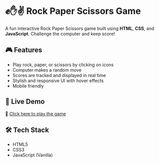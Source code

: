 # ✊✋✌️ Rock Paper Scissors Game

A fun interactive Rock Paper Scissors game built using **HTML**, **CSS**, and **JavaScript**. Challenge the computer and keep score!

## 🎮 Features

- Play rock, paper, or scissors by clicking on icons
- Computer makes a random move
- Scores are tracked and displayed in real time
- Stylish and responsive UI with hover effects
- Mobile friendly

## 🚀 Live Demo

🔗 [Click here to play the game](https://chey14.github.io/Rock-Paper-Scissors/) <!-- Update the link once deployed -->


## 🛠️ Tech Stack

- HTML5
- CSS3
- JavaScript (Vanilla)



